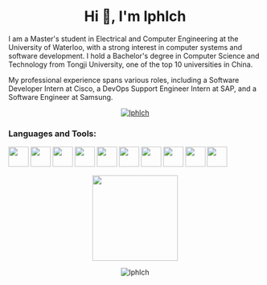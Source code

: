 <h1 align="center">Hi 👋, I'm lphlch</h1>

I am a Master's student in Electrical and Computer Engineering at the University of Waterloo, with a strong interest in computer systems and software development. I hold a Bachelor's degree in Computer Science and Technology from Tongji University, one of the top 10 universities in China.

My professional experience spans various roles, including a Software Developer Intern at Cisco, a DevOps Support Engineer Intern at SAP, and a Software Engineer at Samsung.

<p align="center"> <a href="https://github.com/ryo-ma/github-profile-trophy"><img src="https://github-profile-trophy.vercel.app/?username=lphlch" alt="lphlch" /></a> </p>

<h3 align="left">Languages and Tools:</h3>
<p align="left">
            <img src="https://cdn.jsdelivr.net/gh/devicons/devicon/icons/javascript/javascript-original.svg" width="40" height="40"/>
            <img src="https://cdn.jsdelivr.net/gh/devicons/devicon/icons/python/python-original.svg" width="40" height="40"/>
            <img src="https://cdn.jsdelivr.net/gh/devicons/devicon/icons/mysql/mysql-original.svg" width="40" height="40"/>
            <img src="https://cdn.jsdelivr.net/gh/devicons/devicon/icons/django/django-plain.svg" width="40" height="40"/>
            <img src="https://cdn.jsdelivr.net/gh/devicons/devicon/icons/flask/flask-original.svg" width="40" height="40"/>
            <img src="https://cdn.jsdelivr.net/gh/devicons/devicon/icons/react/react-original.svg" width="40" height="40"/>
<!--             <img src="https://cdn.jsdelivr.net/gh/devicons/devicon/icons/qt/qt-original.svg" width="40" height="40"/> -->
            <img src="https://cdn.jsdelivr.net/gh/devicons/devicon/icons/kubernetes/kubernetes-plain.svg" width="40" height="40"/>
            <img src="https://cdn.jsdelivr.net/gh/devicons/devicon/icons/docker/docker-original.svg" width="40" height="40"/>
<!--             <img src="https://cdn.jsdelivr.net/gh/devicons/devicon/icons/jenkins/jenkins-original.svg" width="40" height="40"/> -->
<!--             <img src="https://cdn.jsdelivr.net/gh/devicons/devicon/icons/nginx/nginx-original.svg" width="40" height="40"/> -->
            <img src="https://cdn.jsdelivr.net/gh/devicons/devicon/icons/linux/linux-original.svg" width="40" height="40"/>
            <img src="https://cdn.jsdelivr.net/gh/devicons/devicon/icons/git/git-original.svg" width="40" height="40"/>
        </p> 



<div align="center">
<span>  </span>
<img height="170px" src="https://github-readme-stats.vercel.app/api?username=lphlch" />
<span>  </span>
</div>

<p align="center"> <img src="https://komarev.com/ghpvc/?username=lphlch&label=Profile%20views&color=0e75b6&style=flat" alt="lphlch" /> </p>

